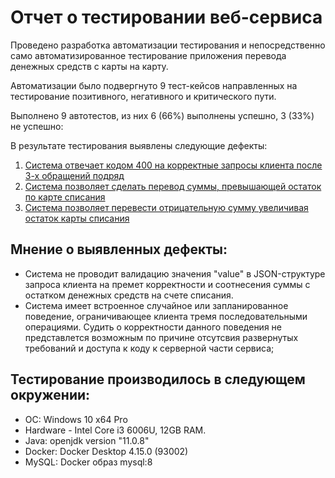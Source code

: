 # Отчет о тестировании веб-сервиса
Проведено разработка автоматизации тестирования и непосредственно само автоматизированное тестирование приложения перевода денежных средств с карты на карту.

Автоматизации было подвергнуто 9 тест-кейсов направленных на тестирование позитивного, негативного и критического пути.

Выполнено 9 автотестов, из них 6 (66%) выполнены успешно, 3 (33%) не успешно:

В результате тестирования выявлены следующие дефекты:
1. [Система отвечает кодом 400 на корректные запросы клиента после 3-х обращений подряд](https://github.com/Lazarenkov/SQL-API/issues/1)
1. [Система позволяет сделать перевод суммы, превышающей остаток по карте списания](ttps://github.com/Lazarenkov/SQL-API/issues/2)
1. [Система позволяет перевести отрицательную сумму увеличивая остаток карты списания](ttps://github.com/Lazarenkov/SQL-API/issues/3)
## Мнение о выявленных дефекты:

* Система не проводит валидацию значения "value" в JSON-структуре запроса клиента на премет корректности и соотнесения суммы с остатком денежных средств на счете списания.   
* Система имеет встроенное случайное или запланированное поведение, ограничивающее клиента тремя последовательными операциями. Судить о корректности данного поведения не представлется возможным по причине отсутсвия развернутых требований и доступа к коду к серверной части сервиса;

## Тестирование производилось в следующем окружении:

* ОС: Windows 10 x64 Pro
* Hardware - Intel Core i3 6006U, 12GB RAM.
* Java: openjdk version "11.0.8"
* Docker: Docker Desktop 4.15.0 (93002)
* MySQL: Docker образ mysql:8
